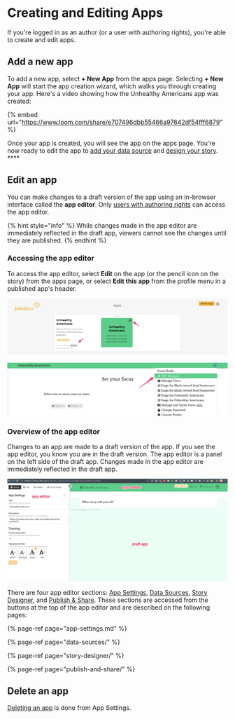 # Creating and Editing Apps

If you're logged in as an author \(or a user with authoring rights\), you're able to create and edit apps.

## Add a new app

To add a new app, select **+ New App** from the apps page. Selecting **+ New App** will start the app creation wizard, which walks you through creating your app. Here's a video showing how the Unhealthy Americans app was created:

{% embed url="https://www.loom.com/share/e707496dbb55466a97642df54fff6879" %}

Once your app is created, you will see the app on the apps page. You're now ready to edit the app to [add your data source](data-sources/) and [design your story](story-designer/).  ****

## Edit an app

You can make changes to a draft version of the app using an in-browser interface called the **app editor**. Only [users with authoring rights](../managing-apps/user-management-and-roles.md#user-roles) can access the app editor. 

{% hint style="info" %}
While changes made in the app editor are immediately reflected in the draft app, viewers cannot see the changes until they are published.
{% endhint %}

### Accessing the app editor

To access the app editor, select **Edit** on the app \(or the pencil icon on the story\) from the apps page, or select **Edit this app** from the profile menu in a published app's header. 

![Accessing the app editor from the apps page](../.gitbook/assets/image%20%2819%29.png)

![Accessing the app editor from the app header in published app](../.gitbook/assets/image%20%2826%29.png)

### Overview of the app editor

Changes to an app are made to a draft version of the app. If you see the app editor, you know you are in the draft version. The app editor is a panel on the left side of the draft app. Changes made in the app editor are immediately reflected in the draft app. 

![](../.gitbook/assets/image%20%2822%29.png)

There are four app editor sections: [App Settings](app-settings.md), [Data Sources](data-sources/), [Story Designer](story-designer/), and [Publish & Share](publish-and-share/). These sections are accessed from the buttons at the top of the app editor and are described on the following pages:

{% page-ref page="app-settings.md" %}

{% page-ref page="data-sources/" %}

{% page-ref page="story-designer/" %}

{% page-ref page="publish-and-share/" %}

## Delete an app

[Deleting an app](app-settings.md#deleting-an-app) is done from App Settings. 



